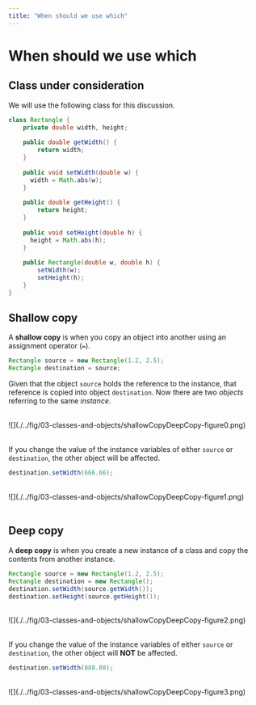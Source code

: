 ```yaml
---
title: "When should we use which"
---
```


# When should we use which

## Class under consideration

We will use the following class for this discussion.

```java
class Rectangle {
	private double width, height;	
	
	public double getWidth() { 
    	return width; 
   	}
    
    public void setWidth(double w) { 
      width = Math.abs(w);
    }
    
   	public double getHeight() { 
    	return height; 
   	}
    
    public void setHeight(double h) { 
      height = Math.abs(h);
    }
    
    public Rectangle(double w, double h) {
    	setWidth(w);
    	setHeight(h);
    }
}
```

## Shallow copy

A **shallow copy** is when you copy an object into another using an assignment operator (`=`).

```java
Rectangle source = new Rectangle(1.2, 2.5);
Rectangle destination = source;
```

Given that the object `source` holds the reference to the instance, that reference is copied into object `destination`. Now there are two *objects* referring to the same *instance*.

<div> &nbsp; </div>
![](./../fig/03-classes-and-objects/shallowCopyDeepCopy-figure0.png)
<div> &nbsp; </div>

If you change the value of the instance variables of either `source` or `destination`, the other object will be affected.

```java
destination.setWidth(666.66);
```

<div> &nbsp; </div>
![](./../fig/03-classes-and-objects/shallowCopyDeepCopy-figure1.png)
<div> &nbsp; </div>

## Deep copy

A **deep copy** is when you create a new instance of a class and copy the contents from another instance.

```java
Rectangle source = new Rectangle(1.2, 2.5);
Rectangle destination = new Rectangle();
destination.setWidth(source.getWidth());
destination.setHeight(source.getHeight());
```

<div> &nbsp; </div>
![](./../fig/03-classes-and-objects/shallowCopyDeepCopy-figure2.png)
<div> &nbsp; </div>

If you change the value of the instance variables of either `source` or `destination`, the other object will **NOT** be affected.

```java
destination.setWidth(888.88);
```


<div> &nbsp; </div>
![](./../fig/03-classes-and-objects/shallowCopyDeepCopy-figure3.png)
<div> &nbsp; </div>

